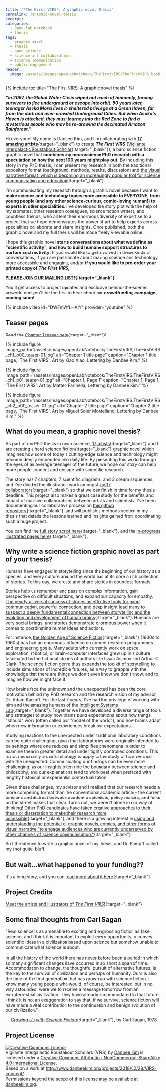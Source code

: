 ```yaml
---
title: "*The First VIRS*: A graphic novel thesis"
permalink: /graphic-novel-thesis
excerpt: 
categories:
  - open-lab-notebook
  - thesis
tags:
  - graphic novel
  - thesis
  - open science
  - science-art collaborations
  - science communication
  - public engagement
header: 
  image: /assets/images/openLabNotebook/TheFirstVIRS/TheFirstVIRS_book-title_web-header.jpg
---
```

{% include toc title="The First VIRS: A graphic novel thesis" %}

***“In 2067, the Global Water Crisis wiped out much of humanity, forcing survivors to flee underground or escape 
into orbit. 50 years later, teenager Asoka Morei lives in sheltered privilege at a Green Haven, far from 
the dark and over-crowded Underground Cities. But when Asoka’s Haven is attacked, they must journey into 
the Red Zone to find a mysterious people who may be re-growing the decimated Amazon Rainforest.”***

Hi everyone! My name is Danbee Kim, and I’m collaborating with [**17 amazing artists**](/VIRS/credits){:target="_blank"} to create ***The First VIRS*** ([Vigilante Intergalactic Roustabout Scholar](http://www.danbeekim.org/projects/2018/02/28/VIRS-principles/){:target="_blank"}), a hard science fiction graphic novel that **combines my neuroscience PhD research with a speculation on how the next 100 years might play out**. By including this story in my PhD thesis, I can present my research in both the traditional expository format (background, methods, results, discussion) and [the visual narrative format, which is becoming an increasingly popular tool for science communication and education](https://www.researchgate.net/publication/322664468_The_potential_of_comics_in_science_communication){:target="_blank"}. 

I'm communicating my research through a graphic novel because I want to **make science and technology topics more accessible to EVERYONE, from young people (and any other science-curious, comic-loving human!) to experts in other specialities.** I've developed the story plot with the help of my labmates, other research colleagues, science fiction writers, and countless friends, who all lent their enormous diversity of expertise to a project that we hope demonstrates the power of art to help experts across specialities collaborate and share insights. Once published, both the graphic novel and my full thesis will be made freely viewable online. 

I hope this graphic novel **starts conversations about what we define as "scientific activity", and how to build humane support structures to nurture such activity.** If you would like to get involved in these kinds of conversations, if you are passionate about making science and technology more accessible and engaging, and/or **if you would like to pre-order your printed copy of *The First VIRS*,** 

**[PLEASE JOIN OUR MAILING LIST!](http://eepurl.com/gkXmLP){:target="_blank"}** 

You'll get access to project updates and exclusive behind-the-scenes artwork, and you'll be the first to hear about our **crowdfunding campaign, coming soon!**

{% include video id="DWFmWfLHAlY" provider="youtube" %}

## Teaser pages

Read the [Chapter 1 teaser here](/VIRS/ch01-teaser/01){:target="_blank"}!

{% include figure image_path="/assets/images/openLabNotebook/TheFirstVIRS/TheFirstVIRS_ch1_p00_teaser-01.jpg" alt="Chapter 1 
title page" caption="Chapter 1 title page, 'The First VIRS'. Art by Xiao Xiao, Lettering by Danbee Kim." %}

{% include figure image_path="/assets/images/openLabNotebook/TheFirstVIRS/TheFirstVIRS_ch1_p01_teaser-01.jpg" alt="Chapter 1, 
Page 1" caption="Chapter 1, Page 1, 'The First VIRS'. Art by Matteo Farinella, Lettering by Danbee Kim." %}

{% include figure image_path="/assets/images/openLabNotebook/TheFirstVIRS/TheFirstVIRS_ch2_p00_teaser-01.jpg" alt="Chapter 2 title page" caption="Chapter 2 title page, 'The First VIRS'. Art by Miguel Soler Montellano, Lettering by Danbee Kim." %}

## What do you mean, a graphic novel thesis?

As part of my PhD thesis in neuroscience, [17 artists](http://www.danbeekim.org/VIRS/credits){:target="_blank"} and I are creating a [hard science fiction](https://en.wikipedia.org/wiki/Hard_science_fiction){:target="_blank"} graphic novel which imagines how some of today's cutting-edge science and technology might become deeply embedded into daily life. By presenting this world through the eyes of an average teenager of the future, we hope our story can help more people connect and engage with scientific research. 

The story has 7 chapters, 7 scientific diagrams, and 3 dream sequences, and I've divided the illustration work amongst [my 17 collaborators](http://www.danbeekim.org/VIRS/credits){:target="_blank"} so that we can finish in time for my thesis deadline. This project also makes a great case study for the benefits and impact of massive collaborations between artists and scientists. I've been documenting our collaborative process on [this github repository](https://github.com/taunsquared/graphic-novel-thesis){:target="_blank"}, and will publish a methods section in my thesis that details the lessons learned and insights gained from coordinating such a huge project. 

You can find the [full story script here](
https://github.com/taunsquared/graphic-novel-thesis/blob/master/ComicBookScript/2019-02-09_Script-Milestone2.md){:target="_blank"}, and the [in-progress illustrated pages here](https://www.dropbox.com/sh/a6zzhwkvqngkuzz/AAAvoN1KMmM6ssf3imcDh-fma?dl=0){:target="_blank"}. 

## Why write a science fiction graphic novel as part of your thesis?

Humans have engaged in storytelling since the beginning of our history as a species, and every culture around the world has at its core a rich collection of stories. To this day, we create and share stories in countless formats. 

Stories help us remember and pass on complex information, gain perspective on difficult situations, and expand our capacity for empathy. [The nearly universal success of stories as effective tools for good communication, powerful connection, and deep insight lead many to suspect a deeply fundamental connection between storytelling and the evolution and development of human brains](https://github.com/taunsquared/graphic-novel-thesis/tree/master/Papers/NeuroscienceOfStorytelling){:target="_blank"}. Humans are very social beings, and stories demonstrate enormous power when it comes to coordinating human ideas and actions. 

For instance, [the Golden Age of Science Fiction](https://en.wikipedia.org/wiki/Golden_Age_of_Science_Fiction){:target="_blank"} (1930s to 1960s) has had an enormous influence on current research programmes and engineering goals. Many adults who currently work on space exploration, robotics, or brain-computer interfaces grew up in a culture fascinated by the fictional stories of authors like Issac Asimov and Arthur C. Clark. The science fiction genre thus expands the toolkit of storytelling to include simulations of incredible futures, as a way to grapple with the knowledge that there are things we don't even know we don't know, and to imagine how we might face it. 

How brains face the unknown and the unexpected has been the core motivation behind my PhD research and the research vision of my advisor, Dr. Adam Kampff. For the last 7 years, I've had the privilege of working with him and the amazing humans of the [Intelligent Systems Lab](https://www.kampff-lab.org/){:target="_blank"}. Together we have developed a diverse range of tools and strategies to study how brains build expectations about how things "should" work (often called our "model of the world"), and how brains adapt when new information or experiences break our expectations. 

Studying reactions to the unexpected under traditional laboratory conditions can be quite challenging, given that laboratories were originally intended to be settings where one reduces and simplifies phenomena in order to examine them in greater detail and under tightly controlled conditions. This is not necessarily a useful strategy to apply to the study of how we deal with the unexpected. Communicating our findings can be even more challenging, as our insights often ride the boundary between science and philosophy, and our explanations tend to work best when prefaced with lengthy historical or experiential contextualization. 

Given these challenges, my advisor and I realised that our research needs a more compelling format than the conventional academic article - the current tensions and distrust between academic scientists, policy makers, and folks on the street makes that clear. Turns out, we weren't alone in our way of thinking! [Other PhD candidates have taken creative approaches to their thesis or dissertation to make their research more accessible](https://helenkara.com/2016/07/13/getting-creative-with-your-thesis-or-dissertation/){:target="_blank"}, and there is a growing interest in [using and understanding the potential of graphic novels, comics, and other forms of visual narrative "to engage audiences who are currently underserved by other channels of science communication."](https://www.researchgate.net/publication/322664468_The_potential_of_comics_in_science_communication){:target="_blank"}

So I threatened to write a graphic novel of my thesis, and Dr. Kampff called my (not quite) bluff. 

## But wait...what happened to your funding??

It's a long story, and you can [read more about it here](/VIRS/funding){:target="_blank"}. 

## Project Credits 

[Meet the artists and illustrators of *The First VIRS*!](/VIRS/credits){:target="_blank"}

## Some final thoughts from Carl Sagan

"Real science is as amenable to exciting and engrossing fiction as fake science, and I think it is important to exploit 
every opportunity to convey scientific ideas in a civilization based upon science but somehow unable to communicate what 
science is about.  
...  
In all the history of the world there has never before been a period in which so many significant changes have occurred 
in so short a span of time. Accommodation to change, the thoughtful pursuit of alternative futures, is the key to the 
survival of civilization and perhaps of humanity. Ours is also the time of the first generation that has grown up with 
science fiction. I know many young people who would, of course, be interested, but in no way astounded, were we to 
receive a message tomorrow from an extraterrestrial civilization. They have already accommodated to that future. I think 
it is not an exaggeration to say that, if we survive, science fiction will have made a vital contribution to the 
continuation and benign evolution of our civilization." 

-- [*Growing Up with Science Fiction*](https://www.nytimes.com/1978/05/28/archives/growing-up-with.html){:target="_blank"}, by Carl Sagan, 1978. 

## Project License

<a rel="license" href="http://creativecommons.org/licenses/by-nc-sa/4.0/"><img alt="Creative Commons Licence" 
style="border-width:0" src="https://i.creativecommons.org/l/by-nc-sa/4.0/88x31.png" /></a><br /><span xmlns:dct="
http://purl.org/dc/terms/" property="dct:title">Vigilante Intergalactic Roustabout Scholars (VIRS)</span> by <a xmlns:cc="
http://creativecommons.org/ns#" href="danbeekim.org" property="cc:attributionName" rel="cc:attributionURL">Danbee Kim</a> 
is licensed under a <a rel="license" href="http://creativecommons.org/licenses/by-nc-sa/4.0/">Creative Commons 
Attribution-NonCommercial-ShareAlike 4.0 International License</a>.<br />Based on a work at <a xmlns:dct="
http://purl.org/dc/terms/" href="http://www.danbeekim.org/projects/2018/02/28/VIRS-concept/" rel="dct:source">
http://www.danbeekim.org/projects/2018/02/28/VIRS-concept/</a>.<br />Permissions beyond the scope of this license may be 
available at <a xmlns:cc="http://creativecommons.org/ns#" href="danbeekim.org" rel="cc:morePermissions">danbeekim.org</a>.
